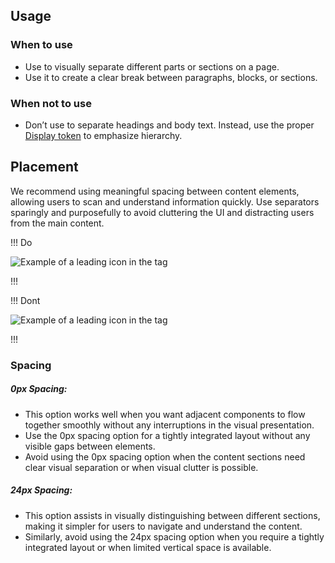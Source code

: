 ## Usage

### When to use

- Use to visually separate different parts or sections on a page.
- Use it to create a clear break between paragraphs, blocks, or sections.

### When not to use

- Don’t use to separate headings and body text. Instead, use the proper [Display token](https://github.com/hashicorp/design-system/issues/262) to emphasize hierarchy. 

## Placement

We recommend using meaningful spacing between content elements, allowing users to scan and understand information quickly. Use separators sparingly and purposefully to avoid cluttering the UI and distracting users from the main content.

!!! Do

![Example of a leading icon in the tag](/assets/components/separator/separator-do.png)

!!!

!!! Dont

![Example of a leading icon in the tag](/assets/components/separator/separator-dont.png)

!!!

### Spacing

##### 0px Spacing:
   - This option works well when you want adjacent components to flow together smoothly without any interruptions in the visual presentation.
   - Use the 0px spacing option for a tightly integrated layout without any visible gaps between elements.
   - Avoid using the 0px spacing option when the content sections need clear visual separation or when visual clutter is possible.

##### 24px Spacing:
   - This option assists in visually distinguishing between different sections, making it simpler for users to navigate and understand the content.
   - Similarly, avoid using the 24px spacing option when you require a tightly integrated layout or when limited vertical space is available.
